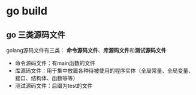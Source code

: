 # go build
## go 三类源码文件
golang源码文件有三类：
**命令源码文件**、**库源码文件**和**测试源码文件**
- 命令源码文件：有main函数的文件
- 库源码文件：用于集中放置各种待被使用的程序实体（全局常量、全局变量、接口、结构体、函数等等）
- 测试源码文件：后缀为test的文件